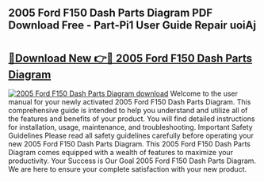 ## 2005 Ford F150 Dash Parts Diagram PDF Download Free - Part-Pi1 User Guide Repair uoiAj

# <h2><a href="http://dft87uo.blite.top/?on=2005+Ford+F150+Dash+Parts+Diagram">🔗Download New 👉🔴 2005 Ford F150 Dash Parts Diagram</a></h2>

[![2005 Ford F150 Dash Parts Diagram download](https://i.imgur.com/lujVjoI.png)](http://dft87uo.blite.top/?on=2005+Ford+F150+Dash+Parts+Diagram)
Welcome to the user manual for your newly activated 2005 Ford F150 Dash Parts Diagram. This comprehensive guide is intended to help you understand and utilize all of the features and benefits of your product. You will find detailed instructions for installation, usage, maintenance, and troubleshooting. Important Safety Guidelines Please read all safety guidelines carefully before operating your new 2005 Ford F150 Dash Parts Diagram. This 2005 Ford F150 Dash Parts Diagram comes equipped with a wealth of features to maximize your productivity. Your Success is Our Goal 2005 Ford F150 Dash Parts Diagram. We are here to ensure your complete satisfaction with your new product.
